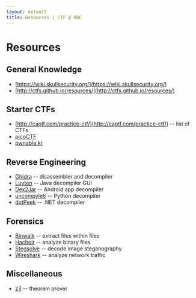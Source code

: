 ```yaml
---
layout: default
title: Resources | CTF @ UBC
---
```


# Resources

## General Knowledge

- [https://wiki.skullsecurity.org/](https://wiki.skullsecurity.org/)
- [http://ctfs.github.io/resources/](http://ctfs.github.io/resources/)

## Starter CTFs

- [http://captf.com/practice-ctf/](http://captf.com/practice-ctf/) -- list of CTFs
- [picoCTF](https://picoctf.com/)
- [pwnable.kr](https://pwnable.kr/)


## Reverse Engineering

- [Ghidra](https://ghidra-sre.org) -- disassembler and decompiler
- [Luyten](https://github.com/deathmarine/Luyten) -- Java decompiler GUI
- [Dex2Jar](https://github.com/pxb1988/dex2jar) -- Android app decompiler
- [uncompyle6](https://github.com/rocky/python-uncompyle6) -- Python decompiler
- [dotPeek](https://www.jetbrains.com/decompiler) -- .NET decompiler


## Forensics

- [Binwalk](https://github.com/ReFirmLabs/binwalk) -- extract files within files
- [Hachoir](https://hachoir.readthedocs.io/en/latest/) -- analyze binary files
- [Stegsolve](https://github.com/zardus/ctf-tools/tree/master/stegsolve) -- decode image steganography
- [Wireshark](https://www.wireshark.org) -- analyze network traffic


## Miscellaneous

- [z3](https://github.com/Z3Prover/z3) -- theorem prover
